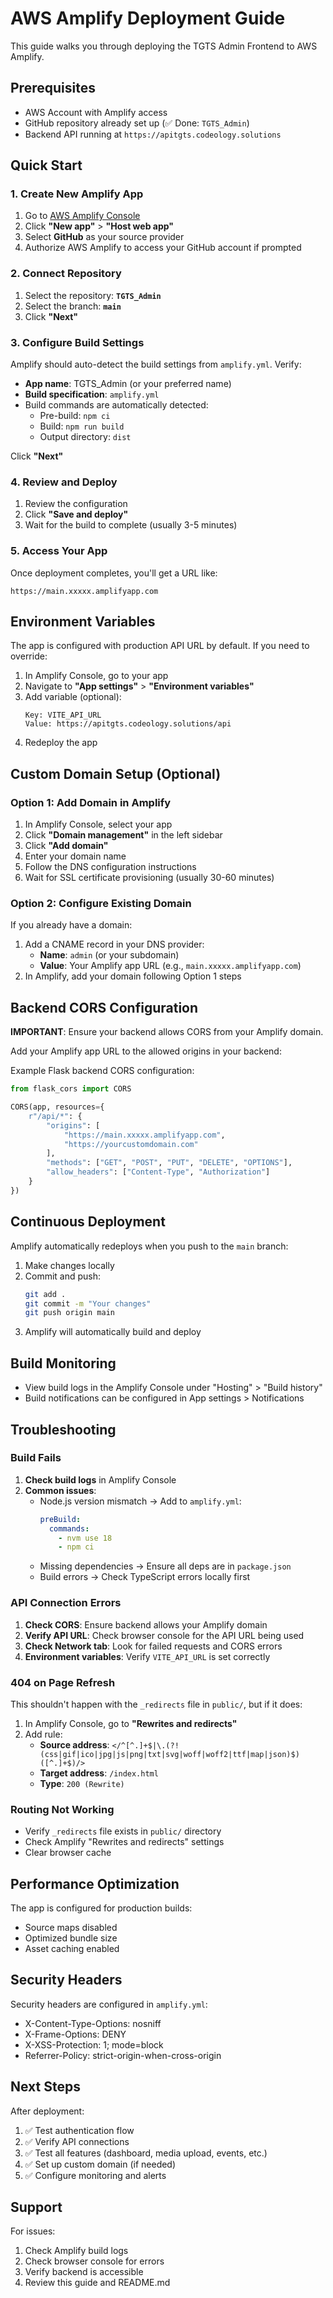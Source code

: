# AWS Amplify Deployment Guide

This guide walks you through deploying the TGTS Admin Frontend to AWS Amplify.

## Prerequisites

- AWS Account with Amplify access
- GitHub repository already set up (✅ Done: `TGTS_Admin`)
- Backend API running at `https://apitgts.codeology.solutions`

## Quick Start

### 1. Create New Amplify App

1. Go to [AWS Amplify Console](https://console.aws.amazon.com/amplify)
2. Click **"New app"** > **"Host web app"**
3. Select **GitHub** as your source provider
4. Authorize AWS Amplify to access your GitHub account if prompted

### 2. Connect Repository

1. Select the repository: **`TGTS_Admin`**
2. Select the branch: **`main`**
3. Click **"Next"**

### 3. Configure Build Settings

Amplify should auto-detect the build settings from `amplify.yml`. Verify:

- **App name**: TGTS_Admin (or your preferred name)
- **Build specification**: `amplify.yml`
- Build commands are automatically detected:
  - Pre-build: `npm ci`
  - Build: `npm run build`
  - Output directory: `dist`

Click **"Next"**

### 4. Review and Deploy

1. Review the configuration
2. Click **"Save and deploy"**
3. Wait for the build to complete (usually 3-5 minutes)

### 5. Access Your App

Once deployment completes, you'll get a URL like:
```
https://main.xxxxx.amplifyapp.com
```

## Environment Variables

The app is configured with production API URL by default. If you need to override:

1. In Amplify Console, go to your app
2. Navigate to **"App settings"** > **"Environment variables"**
3. Add variable (optional):
   ```
   Key: VITE_API_URL
   Value: https://apitgts.codeology.solutions/api
   ```
4. Redeploy the app

## Custom Domain Setup (Optional)

### Option 1: Add Domain in Amplify

1. In Amplify Console, select your app
2. Click **"Domain management"** in the left sidebar
3. Click **"Add domain"**
4. Enter your domain name
5. Follow the DNS configuration instructions
6. Wait for SSL certificate provisioning (usually 30-60 minutes)

### Option 2: Configure Existing Domain

If you already have a domain:

1. Add a CNAME record in your DNS provider:
   - **Name**: `admin` (or your subdomain)
   - **Value**: Your Amplify app URL (e.g., `main.xxxxx.amplifyapp.com`)
2. In Amplify, add your domain following Option 1 steps

## Backend CORS Configuration

**IMPORTANT**: Ensure your backend allows CORS from your Amplify domain.

Add your Amplify app URL to the allowed origins in your backend:

Example Flask backend CORS configuration:
```python
from flask_cors import CORS

CORS(app, resources={
    r"/api/*": {
        "origins": [
            "https://main.xxxxx.amplifyapp.com",
            "https://yourcustomdomain.com"
        ],
        "methods": ["GET", "POST", "PUT", "DELETE", "OPTIONS"],
        "allow_headers": ["Content-Type", "Authorization"]
    }
})
```

## Continuous Deployment

Amplify automatically redeploys when you push to the `main` branch:

1. Make changes locally
2. Commit and push:
   ```bash
   git add .
   git commit -m "Your changes"
   git push origin main
   ```
3. Amplify will automatically build and deploy

## Build Monitoring

- View build logs in the Amplify Console under "Hosting" > "Build history"
- Build notifications can be configured in App settings > Notifications

## Troubleshooting

### Build Fails

1. **Check build logs** in Amplify Console
2. **Common issues**:
   - Node.js version mismatch → Add to `amplify.yml`:
     ```yaml
     preBuild:
       commands:
         - nvm use 18
         - npm ci
     ```
   - Missing dependencies → Ensure all deps are in `package.json`
   - Build errors → Check TypeScript errors locally first

### API Connection Errors

1. **Check CORS**: Ensure backend allows your Amplify domain
2. **Verify API URL**: Check browser console for the API URL being used
3. **Check Network tab**: Look for failed requests and CORS errors
4. **Environment variables**: Verify `VITE_API_URL` is set correctly

### 404 on Page Refresh

This shouldn't happen with the `_redirects` file in `public/`, but if it does:

1. In Amplify Console, go to **"Rewrites and redirects"**
2. Add rule:
   - **Source address**: `</^[^.]+$|\.(?!(css|gif|ico|jpg|js|png|txt|svg|woff|woff2|ttf|map|json)$)([^.]+$)/>`
   - **Target address**: `/index.html`
   - **Type**: `200 (Rewrite)`

### Routing Not Working

- Verify `_redirects` file exists in `public/` directory
- Check Amplify "Rewrites and redirects" settings
- Clear browser cache

## Performance Optimization

The app is configured for production builds:
- Source maps disabled
- Optimized bundle size
- Asset caching enabled

## Security Headers

Security headers are configured in `amplify.yml`:
- X-Content-Type-Options: nosniff
- X-Frame-Options: DENY
- X-XSS-Protection: 1; mode=block
- Referrer-Policy: strict-origin-when-cross-origin

## Next Steps

After deployment:
1. ✅ Test authentication flow
2. ✅ Verify API connections
3. ✅ Test all features (dashboard, media upload, events, etc.)
4. ✅ Set up custom domain (if needed)
5. ✅ Configure monitoring and alerts

## Support

For issues:
1. Check Amplify build logs
2. Check browser console for errors
3. Verify backend is accessible
4. Review this guide and README.md

